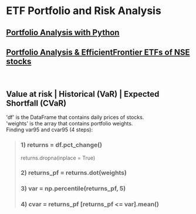 # ETF Portfolio and Risk Analysis
## [Portfolio Analysis with Python](https://github.com/s1dewalker/Portfolio_Analysis/blob/main/Portfolio_Analysis.ipynb) <br/>
## [Portfolio Analysis & EfficientFrontier ETFs of NSE stocks](https://github.com/s1dewalker/Portfolio_Analysis/blob/main/ETFs.ipynb)
<br/> 

## Value at risk | Historical (VaR) | Expected Shortfall (CVaR) <br/>
'df' is the DataFrame that contains daily prices of stocks. <br/>
'weights' is the array that contains portfolio weights. <br/>
 Finding var95 and cvar95 (4 steps):<br/>
> ### 1) returns = df.pct_change()
> returns.dropna(inplace = True)
> ### 2) returns_pf = returns.dot(weights)
> ### 3) var = np.percentile(returns_pf, 5)
> ### 4) cvar = returns_pf [returns_pf <= var].mean()

